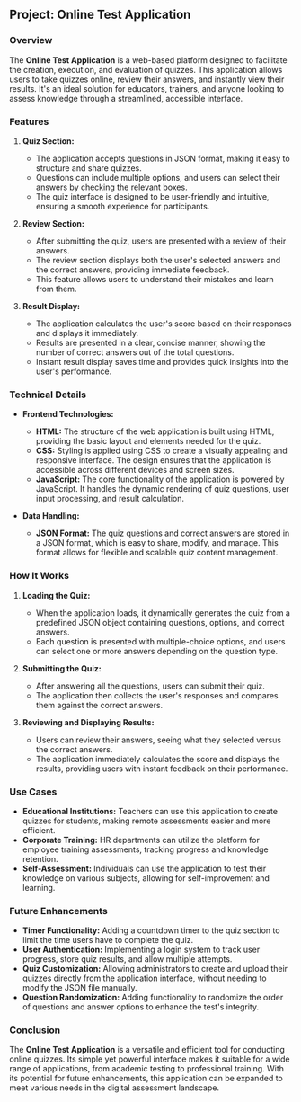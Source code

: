## Project: Online Test Application

### Overview

The **Online Test Application** is a web-based platform designed to facilitate the creation, execution, and evaluation of quizzes. This application allows users to take quizzes online, review their answers, and instantly view their results. It's an ideal solution for educators, trainers, and anyone looking to assess knowledge through a streamlined, accessible interface.

### Features

1. **Quiz Section:**
   - The application accepts questions in JSON format, making it easy to structure and share quizzes.
   - Questions can include multiple options, and users can select their answers by checking the relevant boxes.
   - The quiz interface is designed to be user-friendly and intuitive, ensuring a smooth experience for participants.

2. **Review Section:**
   - After submitting the quiz, users are presented with a review of their answers.
   - The review section displays both the user's selected answers and the correct answers, providing immediate feedback.
   - This feature allows users to understand their mistakes and learn from them.

3. **Result Display:**
   - The application calculates the user's score based on their responses and displays it immediately.
   - Results are presented in a clear, concise manner, showing the number of correct answers out of the total questions.
   - Instant result display saves time and provides quick insights into the user's performance.

### Technical Details

- **Frontend Technologies:**
  - **HTML:** The structure of the web application is built using HTML, providing the basic layout and elements needed for the quiz.
  - **CSS:** Styling is applied using CSS to create a visually appealing and responsive interface. The design ensures that the application is accessible across different devices and screen sizes.
  - **JavaScript:** The core functionality of the application is powered by JavaScript. It handles the dynamic rendering of quiz questions, user input processing, and result calculation.

- **Data Handling:**
  - **JSON Format:** The quiz questions and correct answers are stored in a JSON format, which is easy to share, modify, and manage. This format allows for flexible and scalable quiz content management.

### How It Works

1. **Loading the Quiz:**
   - When the application loads, it dynamically generates the quiz from a predefined JSON object containing questions, options, and correct answers.
   - Each question is presented with multiple-choice options, and users can select one or more answers depending on the question type.

2. **Submitting the Quiz:**
   - After answering all the questions, users can submit their quiz.
   - The application then collects the user's responses and compares them against the correct answers.

3. **Reviewing and Displaying Results:**
   - Users can review their answers, seeing what they selected versus the correct answers.
   - The application immediately calculates the score and displays the results, providing users with instant feedback on their performance.

### Use Cases

- **Educational Institutions:** Teachers can use this application to create quizzes for students, making remote assessments easier and more efficient.
- **Corporate Training:** HR departments can utilize the platform for employee training assessments, tracking progress and knowledge retention.
- **Self-Assessment:** Individuals can use the application to test their knowledge on various subjects, allowing for self-improvement and learning.

### Future Enhancements

- **Timer Functionality:** Adding a countdown timer to the quiz section to limit the time users have to complete the quiz.
- **User Authentication:** Implementing a login system to track user progress, store quiz results, and allow multiple attempts.
- **Quiz Customization:** Allowing administrators to create and upload their quizzes directly from the application interface, without needing to modify the JSON file manually.
- **Question Randomization:** Adding functionality to randomize the order of questions and answer options to enhance the test's integrity.

### Conclusion

The **Online Test Application** is a versatile and efficient tool for conducting online quizzes. Its simple yet powerful interface makes it suitable for a wide range of applications, from academic testing to professional training. With its potential for future enhancements, this application can be expanded to meet various needs in the digital assessment landscape.
